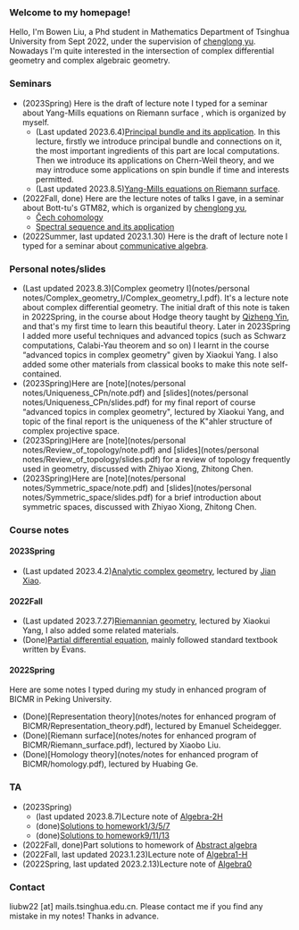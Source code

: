 ### Welcome to my homepage!
Hello, I'm Bowen Liu, a Phd student in Mathematics Department of Tsinghua University from Sept 2022, under the supervision of [chenglong yu](https://chenglongyu.github.io/). Nowadays I'm quite interested in the intersection of complex differential geometry and complex algebraic geometry.


### Seminars
* (2023Spring) Here is the draft of lecture note I typed for a seminar about Yang-Mills equations on Riemann surface , which is organized by myself.
   - (Last updated 2023.6.4)[Principal bundle and its application](notes/2023Spring/geometry_of_principal_bundle.pdf). In this lecture, firstly we introduce principal bundle and connections on it, the most important ingredients of this part are local computations. Then we introduce its applications on Chern-Weil theory, and we may introduce some applications on spin bundle if time and interests permitted.
   - (Last updated 2023.8.5)[Yang-Mills equations on Riemann surface](notes/2023Spring/YM_equations_on_Riemann_surface.pdf).
* (2022Fall, done) Here are the lecture notes of talks I gave, in a seminar about Bott-tu's GTM82, which is organized by [chenglong yu](https://chenglongyu.github.io/),
   - [Čech cohomology](notes/2022Fall/Cech_cohomology.pdf)
   - [Spectral sequence and its application](notes/2022Fall/Spectral_sequence.pdf)
 * (2022Summer, last updated 2023.1.30) Here is the draft of lecture note I typed for a seminar about [communicative algebra](notes/2022Summer/note_for_communicative_algebra.pdf).


### Personal notes/slides
* (Last updated 2023.8.3)[Complex geometry I](notes/personal notes/Complex_geometry_I/Complex_geometry_I.pdf). It's a lecture note about complex differential geometry. The initial draft of this note is taken in 2022Spring, in the course about Hodge theory taught by [Qizheng Yin](http://faculty.bicmr.pku.edu.cn/~qizheng/#), and that's my first time to learn this beautiful theory. Later in 2023Spring I added more useful techniques and advanced topics (such as Schwarz computations, Calabi-Yau theorem and so on) I learnt in the course “advanced topics in complex geometry" given by Xiaokui Yang. I also added some other materials from classical books to make this note self-contained.
* (2023Spring)Here are [note](notes/personal notes/Uniqueness_CPn/note.pdf) and [slides](notes/personal notes/Uniqueness_CPn/slides.pdf) for my final report of course “advanced topics in complex geometry", lectured by Xiaokui Yang, and topic of the final report is the uniqueness of the K\"ahler structure of complex projective space.
* (2023Spring)Here are [note](notes/personal notes/Review_of_topology/note.pdf) and [slides](notes/personal notes/Review_of_topology/slides.pdf) for a review of topology frequently used in geometry, discussed with Zhiyao Xiong, Zhitong Chen.
* (2023Spring)Here are [note](notes/personal notes/Symmetric_space/note.pdf) and [slides](notes/personal notes/Symmetric_space/slides.pdf) for a brief introduction about symmetric spaces, discussed with Zhiyao Xiong, Zhitong Chen.


### Course notes
#### 2023Spring
* (Last updated 2023.4.2)[Analytic complex geometry](notes/2023Spring/Analytic_complex_geometry.pdf), lectured by [Jian Xiao](https://sites.google.com/view/jianxiao/).

#### 2022Fall
* (Last updated 2023.7.27)[Riemannian geometry](notes/2022Fall/Riemannian_geometry.pdf), lectured by Xiaokui Yang, I also added some related materials.
* (Done)[Partial differential equation](notes/2022Fall/pde.pdf), mainly followed standard textbook written by Evans.

#### 2022Spring
Here are some notes I typed during my study in enhanced program of BICMR in Peking University. 
* (Done)[Representation theory](notes/notes for enhanced program of BICMR/Representation_theory.pdf), lectured by Emanuel Scheidegger. 
* (Done)[Riemann surface](notes/notes for enhanced program of BICMR/Riemann_surface.pdf), lectured by Xiaobo Liu.
* (Done)[Homology theory](notes/notes for enhanced program of BICMR/homology.pdf), lectured by Huabing Ge.


### TA
* (2023Spring)
   - (last updated 2023.8.7)Lecture note of [Algebra-2H](notes/2023Spring/Algebra2-H.pdf)
   - (done)[Solutions to homework1/3/5/7](notes/2023Spring/Solutions(1_3_5_7).pdf)
   - (done)[Solutions to homework9/11/13](notes/2023Spring/Solutions(9_11_13).pdf)
* (2022Fall, done)Part solutions to homework of [Abstract algebra](notes/2022Fall/Sol_to_abstract_algebra.pdf)
* (2022Fall, last updated 2023.1.23)Lecture note of [Algebra1-H](notes/2022Fall/Algebra1-H.pdf)
* (2022Spring, last updated 2023.2.13)Lecture note of [Algebra0](notes/2023Spring/Algebra0.pdf)
   
   
### Contact
liubw22 [at] mails.tsinghua.edu.cn. Please contact me if you find any mistake in my notes! Thanks in advance.
